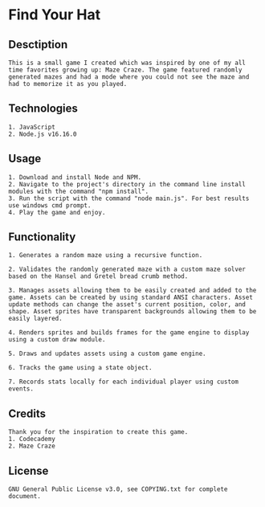 # **Find Your Hat**
## **Desctiption**
    This is a small game I created which was inspired by one of my all time favorites growing up: Maze Craze. The game featured randomly generated mazes and had a mode where you could not see the maze and had to memorize it as you played. 

## **Technologies**
    1. JavaScript
    2. Node.js v16.16.0

## **Usage**
    1. Download and install Node and NPM.
    2. Navigate to the project's directory in the command line install modules with the command "npm install".
    3. Run the script with the command "node main.js". For best results use windows cmd prompt.
    4. Play the game and enjoy.

## **Functionality**
    1. Generates a random maze using a recursive function.

    2. Validates the randomly generated maze with a custom maze solver based on the Hansel and Gretel bread crumb method.   
    
    3. Manages assets allowing them to be easily created and added to the game. Assets can be created by using standard ANSI characters. Asset update methods can change the asset's current position, color, and shape. Asset sprites have transparent backgrounds allowing them to be easily layered.

    4. Renders sprites and builds frames for the game engine to display using a custom draw module. 

    5. Draws and updates assets using a custom game engine.
    
    6. Tracks the game using a state object.

    7. Records stats locally for each individual player using custom events.

## **Credits**
    Thank you for the inspiration to create this game.
    1. Codecademy
    2. Maze Craze

## **License**
    GNU General Public License v3.0, see COPYING.txt for complete document.